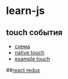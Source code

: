 # learn-js
## touch события
- [схема](https://habrahabr.ru/company/mailru/blog/165213/)
- [native touch](http://www.javascriptkit.com/javatutors/touchevents2.shtml)
- [example touch](http://gilmation.com/articles/javascript-event-delegation-for-a-horizontal-swipe-effect/)

##[react redux](https://habrahabr.ru/post/264423/)
